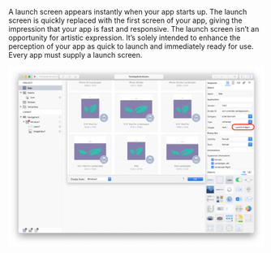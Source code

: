 A launch screen appears instantly when your app starts up. The launch screen is quickly replaced with the first screen of your app, giving the impression that your app is fast and responsive. The launch screen isn’t an opportunity for artistic expression. It’s solely intended to enhance the perception of your app as quick to launch and immediately ready for use. Every app must supply a launch screen.

![Creo Splash](../images/creo/creo_launch_1.png)
